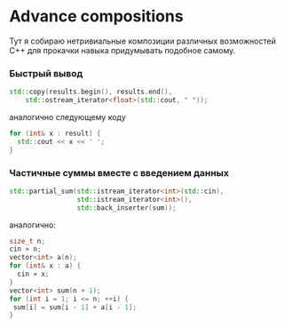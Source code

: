# Advance compositions

Тут я собираю нетривиальные композиции различных возможностей C++ 
для прокачки навыка придумывать подобное самому.

### Быстрый вывод

```cpp
std::copy(results.begin(), results.end(),
    std::ostream_iterator<float>(std::cout, " "));
```
аналогично следующему коду
```cpp
for (int& x : result) {
  std::cout << x << ' ';
}
```

### Частичные суммы вместе с введением данных

```cpp
std::partial_sum(std::istream_iterator<int>(std::cin), 
                 std::istream_iterator<int>(), 
                 std::back_inserter(sum));
```
аналогично:
```cpp
size_t n;
cin » n;
vector<int> a(n);
for (int& x : a) {
  cin » x;
}
vector<int> sum(n + 1);
for (int i = 1; i <= n; ++i) {
 sum[i] = sum[i - 1] + a[i - 1];
}
```
